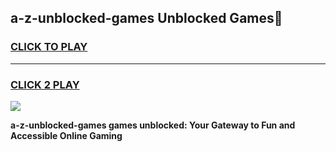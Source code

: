 
## a-z-unblocked-games Unblocked Games👋
<h3>
<a href="https://news.freeplayer.one?title=a-z-unblocked-games&ref=16F">CLICK TO PLAY</a></h3>
<hr>

<h3>
<a href="https://news.freeplayer.one?title=a-z-unblocked-games&ref=16F">CLICK 2 PLAY</a>
  
</h3>

<a href="https://news.freeplayer.one?title=a-z-unblocked-games&ref=16F/"><img src="https://clearcache.store/games.png"></a>


**a-z-unblocked-games games unblocked: Your Gateway to Fun and Accessible Online Gaming**
